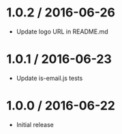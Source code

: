 1.0.2 / 2016-06-26
==================

* Update logo URL in README.md

1.0.1 / 2016-06-23
==================

* Update is-email.js tests

1.0.0 / 2016-06-22
==================

* Initial release
